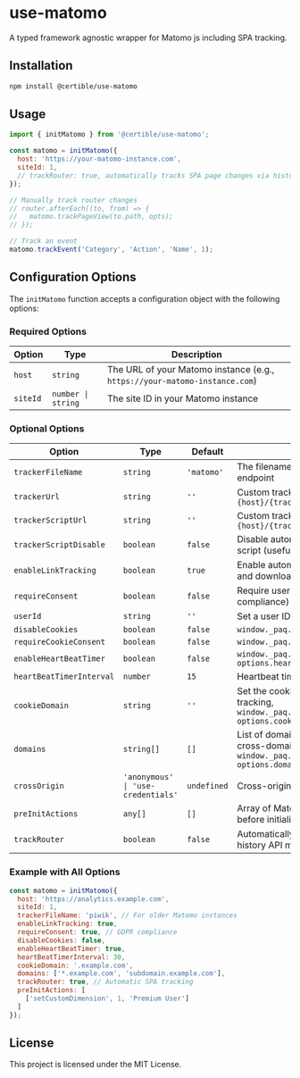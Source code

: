 # use-matomo

A typed framework agnostic wrapper for Matomo js including SPA tracking.

## Installation

```bash
npm install @certible/use-matomo
```

## Usage

```javascript
import { initMatomo } from '@certible/use-matomo';

const matomo = initMatomo({
  host: 'https://your-matomo-instance.com',
  siteId: 1,
  // trackRouter: true, automatically tracks SPA page changes via history tracking
});

// Manually track router changes
// router.afterEach((to, from) => {
//   matomo.trackPageView(to.path, opts);
// });

// Track an event
matomo.trackEvent('Category', 'Action', 'Name', 1);
```

## Configuration Options

The `initMatomo` function accepts a configuration object with the following options:

### Required Options

| Option | Type | Description |
|--------|------|-------------|
| `host` | `string` | The URL of your Matomo instance (e.g., `https://your-matomo-instance.com`) |
| `siteId` | `number \| string` | The site ID in your Matomo instance |

### Optional Options

| Option | Type | Default | Description |
|--------|------|---------|-------------|
| `trackerFileName` | `string` | `'matomo'` | The filename of the tracker script and endpoint |
| `trackerUrl` | `string` | `''` | Custom tracker endpoint URL. If empty, uses `{host}/{trackerFileName}.php` |
| `trackerScriptUrl` | `string` | `''` | Custom tracker script URL. If empty, uses `{host}/{trackerFileName}.js` |
| `trackerScriptDisable` | `boolean` | `false` | Disable automatic loading of the tracker script (useful if already loaded) |
| `enableLinkTracking` | `boolean` | `true` | Enable automatic tracking of outbound links and downloads |
| `requireConsent` | `boolean` | `false` | Require user consent before tracking (GDPR compliance) |
| `userId` | `string` | `''` | Set a user ID for tracking across sessions |
| `disableCookies` | `boolean` | `false` | `window._paq.push(['disableCookies'])` |
| `requireCookieConsent` | `boolean` | `false` | `window._paq.push(['requireCookieConsent'])` |
| `enableHeartBeatTimer` | `boolean` | `false` | `window._paq.push(['enableHeartBeatTimer', options.heartBeatTimerInterval])` |
| `heartBeatTimerInterval` | `number` | `15` | Heartbeat timer interval in seconds |
| `cookieDomain` | `string` | `''` | Set the cookie domain for cross-subdomain tracking, `window._paq.push(['setCookieDomain', options.cookieDomain])` |
| `domains` | `string[]` | `[]` | List of domains to track as internal (for cross-domain tracking), `window._paq.push(['setDomains', options.domains])` |
| `crossOrigin` | `'anonymous' \| 'use-credentials'` | `undefined` | Cross-origin attribute for the tracker script |
| `preInitActions` | `any[]` | `[]` | Array of Matomo commands to execute before initialization |
| `trackRouter` | `boolean` | `false` | Automatically track SPA page changes via history API monitoring |

### Example with All Options

```javascript
const matomo = initMatomo({
  host: 'https://analytics.example.com',
  siteId: 1,
  trackerFileName: 'piwik', // For older Matomo instances
  enableLinkTracking: true,
  requireConsent: true, // GDPR compliance
  disableCookies: false,
  enableHeartBeatTimer: true,
  heartBeatTimerInterval: 30,
  cookieDomain: '.example.com',
  domains: ['*.example.com', 'subdomain.example.com'],
  trackRouter: true, // Automatic SPA tracking
  preInitActions: [
    ['setCustomDimension', 1, 'Premium User']
  ]
});
```

## License

This project is licensed under the MIT License.
